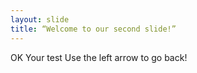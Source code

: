 ```yaml
---
layout: slide
title: “Welcome to our second slide!”
---
```

OK
Your test
Use the left arrow to go back!
